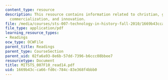 ```yaml
---
content_type: resource
description: This resource contains information related to christian, globalization,
  commercialization, and innovation.
file: /media/courses/sts-007-technology-in-history-fall-2010/1669b43cca66fd0c784c83e368f4bbb0_MITSTS_007F10_read14.pdf
file_type: application/pdf
learning_resource_types:
- Readings
ocw_type: OCWFile
parent_title: Readings
parent_type: CourseSection
parent_uid: 02fa6a93-8e6b-57dd-7396-b6ccc08bbee7
resourcetype: Document
title: MITSTS_007F10_read14.pdf
uid: 1669b43c-ca66-fd0c-784c-83e368f4bbb0
---
```

